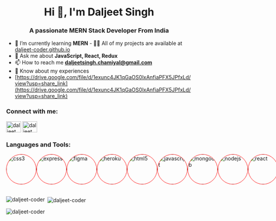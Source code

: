 <h1 align="center">Hi 👋, I'm Daljeet Singh</h1>
<h3 align="center">A passionate MERN Stack Developer From India</h3>

- 🌱 I’m currently learning **MERN** - 👨‍💻 All of my projects are available at [daljeet-coder.github.io](daljeet-coder.github.io) 
- 💬 Ask me about **JavaScript, React, Redux** 
- 📫 How to reach me **daljeetsingh.chamiyal@gmail.com**
-  📄 Know about my experiences 
-  [https://drive.google.com/file/d/1exunc4JK1qGaOS0lxAnfiaPFX5JPfxLd/view?usp=share_link](https://drive.google.com/file/d/1exunc4JK1qGaOS0lxAnfiaPFX5JPfxLd/view?usp=share_link)

<h3 align="left">Connect with me:</h3>
<p align="left">
    <a href="https://linkedin.com/in/daljeet singh" target="blank"><img align="center" src="https://raw.githubusercontent.com/rahuldkjain/github-profile-readme-generator/master/src/images/icons/Social/linked-in-alt.svg" alt="daljeet singh" height="30" width="40" /></a>
    <a href="https://stackoverflow.com/users/daljeet singh" target="blank"><img align="center" src="https://raw.githubusercontent.com/rahuldkjain/github-profile-readme-generator/master/src/images/icons/Social/stack-overflow.svg" alt="daljeet singh" height="30" width="40" /></a>
</p>

<h3 align="left">Languages and Tools:</h3>
<p align="left" style="width: 50vw;display: flex; justify-content: space-around;height: 100px;">
    <a href="https://www.w3schools.com/css/" target="_blank" rel="noreferrer"> <img src="https://as2.ftcdn.net/v2/jpg/00/75/92/23/1000_F_75922336_Jz2QgNOx7dnRea9ZI6yQTDtn1vHq5ejF.jpg" alt="css3" width="80" height="80" style="border-radius:50%;border:0.5px solid red" /> </a>
    <a href="https://expressjs.com" target="_blank" rel="noreferrer"> <img src="https://encrypted-tbn0.gstatic.com/images?q=tbn:ANd9GcTjGL4VXH0n3EwUSR7VGx38Dtj4_TCcnFJTVfijNiqeiQ&s" alt="express" width="80" style="border-radius:50%;border:0.5px solid red" /> </a>
    <a href="https://www.figma.com/" target="_blank" rel="noreferrer"> <img src="https://www.vectorlogo.zone/logos/figma/figma-icon.svg" alt="figma" width="80" style="border-radius:50%;border:0.5px solid red" /> </a>
    <a href="https://heroku.com" target="_blank" rel="noreferrer"> <img src="https://www.vectorlogo.zone/logos/heroku/heroku-icon.svg" alt="heroku" width="80" style="border-radius:50%;border:0.5px solid red" /> </a>
    <a href="https://www.w3.org/html/" target="_blank" rel="noreferrer"> <img src="https://cdn-icons-png.flaticon.com/512/919/919827.png?w=740&t=st=1672735504~exp=1672736104~hmac=48751773714d8fcda19517c15792aeeb20ba507e8625e39b7d3a1c1dfd2edb52" alt="html5" width="80" style="border-radius:50%;border:0.5px solid red" />        </a>
    <a href="https://developer.mozilla.org/en-US/docs/Web/JavaScript" target="_blank" rel="noreferrer">
        <img src="https://as2.ftcdn.net/v2/jpg/00/75/92/23/1000_F_75922332_V8jiJ9I2F9d9HqV7RtPzUAxr5s7YHWOd.jpg" alt="javascript" width="80" height="80" style="border-radius:50%;border:0.5px solid red" /> </a>
    <a href="https://www.mongodb.com/" target="_blank" rel="noreferrer"> <img src="https://cdn-icons-png.flaticon.com/512/1243/1243895.png?w=740&t=st=1672736002~exp=1672736602~hmac=97362e222c35191b6652083813f2a46bc3b5ae3f96d8bafc2ee23af6e3f9de05" alt="mongodb" width="80" style="border-radius:50%;border:0.5px solid red"
        /> </a>
    <a href="https://nodejs.org" target="_blank" rel="noreferrer"> <img src="https://cdn-icons-png.flaticon.com/512/919/919825.png?w=740&t=st=1672735925~exp=1672736525~hmac=c5d4cd3c081f48b6009a13c93d52e55d82909429e29538557b7f2ac668a11e0f" alt="nodejs" width="80" style="border-radius:50%;border:0.5px solid red" />        </a>
    <a href="https://reactjs.org/" target="_blank" rel="noreferrer"> <img src="https://cdn-icons-png.flaticon.com/512/919/919851.png?w=740&t=st=1672736048~exp=1672736648~hmac=ed369fe172c3834feeb14a90a57bb405e6769f33527d4c7145d52967190f3da3" alt="react" width="80" style="border-radius:50%;border:0.5px solid red" />        </a>
    <a href="https://tailwindcss.com/" target="_blank" rel="noreferrer"> <img src="https://www.vectorlogo.zone/logos/tailwindcss/tailwindcss-icon.svg" alt="tailwind" width="80" style="border-radius:50%;border:0.5px solid red" /> </a>
    <a href="https://www.typescriptlang.org/" target="_blank" rel="noreferrer"> <img src="https://www.tutorialsteacher.com/Content/images/home/typescript.svg" alt="typescript" width="80" style="border-radius:50%;border:0.5px solid red" /> </a>
</p>

<p><img align="left" src="https://github-readme-stats.vercel.app/api/top-langs?username=daljeet-coder&show_icons=true&locale=en&layout=compact" alt="daljeet-coder" /></p>

<p>&nbsp;<img align="center" src="https://github-readme-stats.vercel.app/api?username=daljeet-coder&show_icons=true&locale=en" alt="daljeet-coder" /></p>

<p><img align="center" src="https://github-readme-streak-stats.herokuapp.com/?user=daljeet-coder&" alt="daljeet-coder" /></p>
